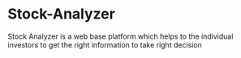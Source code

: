 # Stock-Analyzer
Stock Analyzer is a web base platform which helps to the individual investors to get the right information to take right decision
